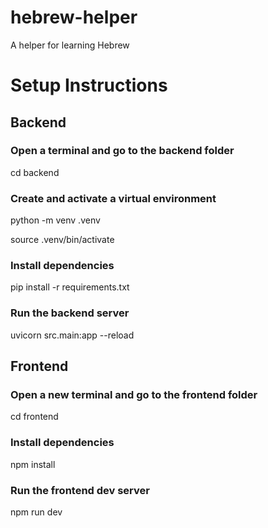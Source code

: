 # hebrew-helper
A helper for learning Hebrew

# Setup Instructions
## Backend
### Open a terminal and go to the backend folder
cd backend

### Create and activate a virtual environment
python -m venv .venv

source .venv/bin/activate

### Install dependencies
pip install -r requirements.txt

### Run the backend server
uvicorn src.main:app --reload

## Frontend
### Open a new terminal and go to the frontend folder
cd frontend

### Install dependencies
npm install

### Run the frontend dev server
npm run dev
